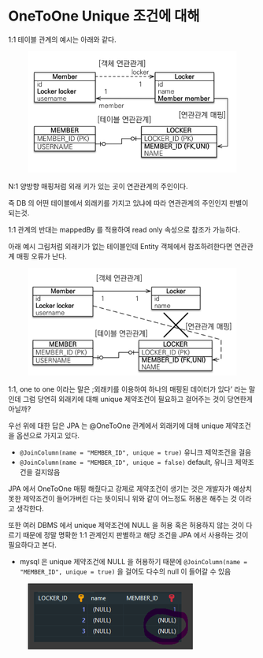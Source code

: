 # OneToOne Unique 조건에 대해



1:1 테이블 관계의 예시는 아래와 같다.

<figure><img src="../../.gitbook/assets/image (11).png" alt=""><figcaption></figcaption></figure>

N:1 양방향 매핑처럼 외래 키가 있는 곳이 연관관계의 주인이다.

즉 DB 의 어떤 테이블에서 외래키를 가지고 있냐에 따라 연관관계의 주인인지 판별이 되는것.

1:1 관계의 반대는 mappedBy 를 적용하여 read only 속성으로 참조가 가능하다.

아래 예시 그림처럼 외래키가 없는 테이블인데 Entity 객체에서 참조하려한다면 연관관계 매핑 오류가 난다.

<figure><img src="../../.gitbook/assets/image (3) (2).png" alt=""><figcaption></figcaption></figure>

1:1, one to one 이라는 말은 ;외래키를 이용하여 하나의 매핑된 데이터가 있다’ 라는 말인데 그럼 당연히 외래키에 대해 unique 제약조건이 필요하고 걸어주는 것이 당연한게 아닐까?

우선 위에 대한 답은 JPA 는 @OneToOne 관계에서 외래키에 대해 unique 제약조건을 옵션으로 가지고 있다.

* `@JoinColumn(name = "MEMBER_ID", unique = true)` 유니크 제약조건을 걸음
* `@JoinColumn(name = "MEMBER_ID", unique = false)` default, 유니크 제약조건을 걸지않음

JPA 에서 OneToOne 매핑 해줬다고 강제로 제약조건이 생기는 것은 개발자가 예상치 못한 제약조건이 들어가버린 다는 뜻이되니 위와 같이 어느정도 허용은 해주는 것 이라고 생각한다.

또한 여러 DBMS 에서 unique 제약조건에 NULL 을 허용 혹은 허용하지 않는 것이 다르기 때문에 정말 명확한 1:1 관계인지 판별하고 해당 조건을 JPA 에서 사용하는 것이 필요하다고 본다.

* mysql 은 unique 제약조건에 NULL 을 허용하기 때문에 `@JoinColumn(name = "MEMBER_ID", unique = true)` 을 걸어도 다수의 null 이 들어갈 수 있음

<figure><img src="../../.gitbook/assets/image (6) (2) (1).png" alt=""><figcaption></figcaption></figure>
